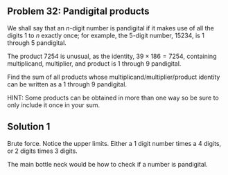 ## Problem 32: Pandigital products

We shall say that an $n$-digit number is pandigital if it makes use of all the
digits 1 to $n$ exactly once; for example, the 5-digit number, 15234, is 1
through 5 pandigital.

The product 7254 is unusual, as the identity, $39 \times 186 = 7254$,
containing multiplicand, multiplier, and product is 1 through 9 pandigital.

Find the sum of all products whose multiplicand/multiplier/product identity
can be written as a 1 through 9 pandigital.

HINT: Some products can be obtained in more than one way so be sure to only
include it once in your sum.


## Solution 1

Brute force. Notice the upper limits. Either a 1 digit number times a 4
digits, or 2 digits times 3 digits.

The main bottle neck would be how to check if a number is pandigital.
